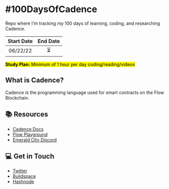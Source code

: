# #100DaysOfCadence

Repo where I'm tracking my 100 days of learning, coding, and researching Cadence.

| Start Date | End Date |
| :--------: | :------: |
| 06/22/22   | ⏳       |

<mark>**Study Plan:** Minimum of 1 hour per day coding/reading/videos</mark>

## What is Cadence?

Cadence is the programming language used for smart contracts on the Flow Blockchain.

## 📚 Resources 
  * [Cadence Docs](https://docs.onflow.org/cadence/language/)
  * [Flow Playground](https://play.onflow.org/local-project)
  * [Emerald City Discord](https://discord.gg/emeraldcity)

## 💻 Get in Touch 
 * [Twitter](https://twitter.com/AmethystCodes)
 * [Buildspace](https://buildspace.so/@amethyst)
 * [Hashnode](https://hashnode.com/@AmethystCodes)
